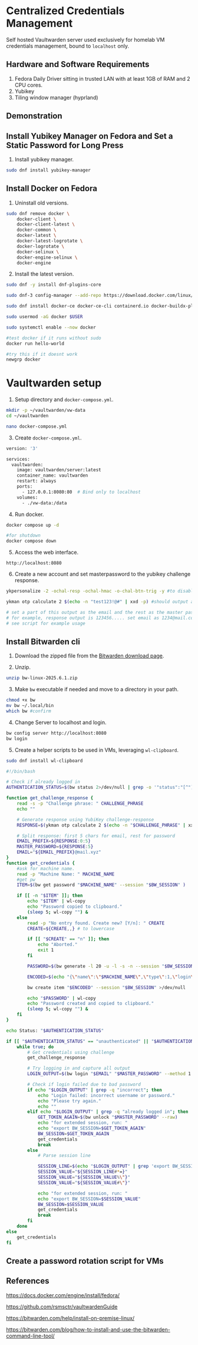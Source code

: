 # Centralized Credentials Management

Self hosted Vaultwarden server used exclusively for homelab VM credentials management, bound to `localhost` only.

## Hardware and Software Requirements

1. Fedora Daily Driver sitting in trusted LAN with at least 1GB of RAM and 2 CPU cores.
2. Yubikey
3. Tiling window manager (hyprland)


## Demonstration


## Install Yubikey Manager on Fedora and Set a Static Password for Long Press

1. Install yubikey manager.

```bash
sudo dnf install yubikey-manager
```

## Install Docker on Fedora

1. Uninstall old versions.
```bash
sudo dnf remove docker \
    docker-client \
    docker-client-latest \
    docker-common \
    docker-latest \
    docker-latest-logrotate \
    docker-logrotate \
    docker-selinux \
    docker-engine-selinux \
    docker-engine
```

2. Install the latest version.
```bash
sudo dnf -y install dnf-plugins-core

sudo dnf-3 config-manager --add-repo https://download.docker.com/linux/fedora/docker-ce.repo

sudo dnf install docker-ce docker-ce-cli containerd.io docker-buildx-plugin docker-compose-plugin

sudo usermod -aG docker $USER

sudo systemctl enable --now docker

#test docker if it runs without sudo
docker run hello-world

#try this if it doesnt work
newgrp docker
```

# Vaultwarden setup

1. Setup directory and `docker-compose.yml`.
```bash
mkdir -p ~/vaultwarden/vw-data
cd ~/vaultwarden

nano docker-compose.yml
```

3. Create `docker-compose.yml`.
```bash
version: '3'

services:
  vaultwarden:
    image: vaultwarden/server:latest
    container_name: vaultwarden
    restart: always
    ports:
      - 127.0.0.1:8080:80  # Bind only to localhost
    volumes:
      - ./vw-data:/data
```

4. Run docker.

```bash
docker compose up -d

#for shutdown
docker compose down
```

5. Access the web interface.

`http://localhost:8080`

6. Create a new account and set masterpassword to the yubikey challenge response.
```bash
ykpersonalize -2 -ochal-resp -ochal-hmac -o-chal-btn-trig -y #to disable touch

ykman otp calculate 2 $(echo -n "test123!@#" | xxd -p) #should output a deterministic value

# set a part of this output as the email and the rest as the master password
# for example, response output is 123456..... set email as 1234@mail.com and the rest as the password
# see script for example usage
```

## Install Bitwarden cli

1. Download the zipped file from the [Bitwarden download page](https://bitwarden.com/download/?app=cli&platform=linux).

2. Unzip.
```bash
unzip bw-linux-2025.6.1.zip
```

3. Make `bw` executable if needed and move to a directory in your path.
```bash
chmod +x bw
mv bw ~/.local/bin
which bw #confirm
```

4. Change Server to localhost and login.
```bash
bw config server http://localhost:8080
bw login
```

5. Create a helper scripts to be used in VMs, leveraging `wl-clipboard`.
```bash
sudo dnf install wl-clipboard
```

```bash
#!/bin/bash

# Check if already logged in
AUTHENTICATION_STATUS=$(bw status 2>/dev/null | grep -o '"status":"[^"]*"' | cut -d':' -f2 | tr -d '"')

function get_challenge_response {
    read -s -p "Challenge phrase: " CHALLENGE_PHRASE
    echo ""

    # Generate response using YubiKey challenge-response
    RESPONSE=$(ykman otp calculate 2 $(echo -n "$CHALLENGE_PHRASE" | xxd -p))

    # Split response: first 5 chars for email, rest for password
    EMAIL_PREFIX=${RESPONSE:0:5}
    MASTER_PASSWORD=${RESPONSE:5}
    EMAIL="${EMAIL_PREFIX}@mail.xyz"
}
function get_credentials {
    #ask for machine name.
    read -p "Machine Name: " MACHINE_NAME
    #get pw
    ITEM=$(bw get password "$MACHINE_NAME" --session "$BW_SESSION" )

    if [[ -n "$ITEM" ]]; then
        echo "$ITEM" | wl-copy
        echo "Password copied to clipboard."
        (sleep 5; wl-copy "") &
    else
        read -p "No entry found. Create new? [Y/n]: " CREATE
        CREATE=${CREATE,,} # to lowercase

        if [[ "$CREATE" == "n" ]]; then
            echo "Aborted."
            exit 1
        fi

        PASSWORD=$(bw generate -l 20 -u -l -s -n --session "$BW_SESSION")

        ENCODED=$(echo "{\"name\":\"$MACHINE_NAME\",\"type\":1,\"login\":{\"username\":\"user\",\"password\":\"$PASSWORD\"}}" | bw encode)

        bw create item "$ENCODED" --session "$BW_SESSION" >/dev/null

        echo "$PASSWORD" | wl-copy
        echo "Password created and copied to clipboard."
        (sleep 5; wl-copy "") &
    fi
}

echo Status: "$AUTHENTICATION_STATUS"

if [[ "$AUTHENTICATION_STATUS" == "unauthenticated" || "$AUTHENTICATION_STATUS" == "locked" ]]; then
    while true; do
        # Get credentials using challenge
        get_challenge_response

        # Try logging in and capture all output
        LOGIN_OUTPUT=$(bw login "$EMAIL" "$MASTER_PASSWORD" --method 1 2>&1)

        # Check if login failed due to bad password
        if echo "$LOGIN_OUTPUT" | grep -q "incorrect"; then
            echo "Login failed: incorrect username or password."
            echo "Please try again."
            echo ""
        elif echo "$LOGIN_OUTPUT" | grep -q "already logged in"; then
            GET_TOKEN_AGAIN=$(bw unlock "$MASTER_PASSWORD" --raw)
            echo "for extended session, run: "
            echo "export BW_SESSION=$GET_TOKEN_AGAIN"
            BW_SESSION=$GET_TOKEN_AGAIN
            get_credentials
            break
        else
            # Parse session line

            SESSION_LINE=$(echo "$LOGIN_OUTPUT" | grep 'export BW_SESSION=')
            SESSION_VALUE="${SESSION_LINE#*=}"
            SESSION_VALUE="${SESSION_VALUE%\"}"
            SESSION_VALUE="${SESSION_VALUE#\"}"

            echo "for extended session, run: "
            echo "export BW_SESSION=$SESSION_VALUE"
            BW_SESSION=$SESSION_VALUE
            get_credentials
            break
        fi
    done
else
    get_credentials
fi
```


## Create a password rotation script for VMs




## References

https://docs.docker.com/engine/install/fedora/

https://github.com/rsmsctr/vaultwardenGuide

https://bitwarden.com/help/install-on-premise-linux/

https://bitwarden.com/blog/how-to-install-and-use-the-bitwarden-command-line-tool/
